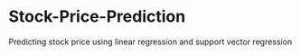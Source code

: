 # Stock-Price-Prediction
Predicting stock price using linear regression and support vector regression
